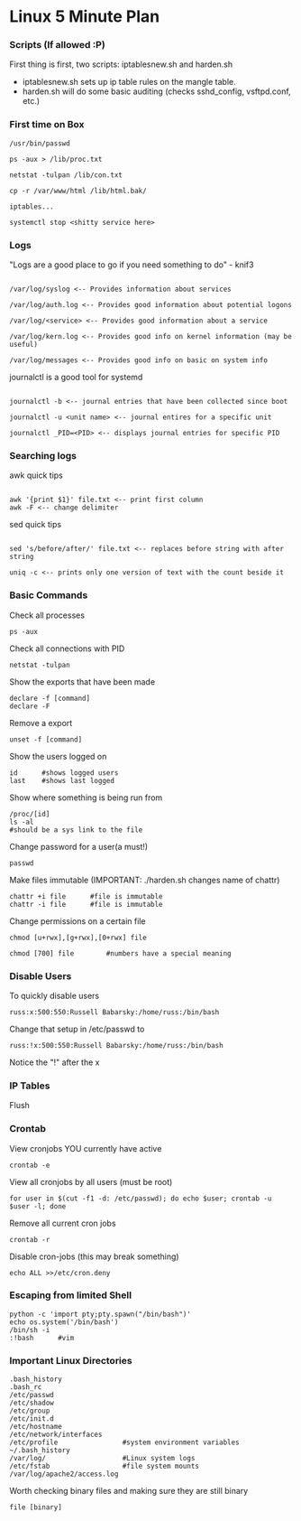 # Linux 5 Minute Plan

### Scripts (If allowed :P)
First thing is first, two scripts: iptablesnew.sh and harden.sh

- iptablesnew.sh sets up ip table rules on the mangle table. 
- harden.sh will do some basic auditing (checks sshd_config, vsftpd.conf, etc.)


### First time on Box

```
/usr/bin/passwd

ps -aux > /lib/proc.txt

netstat -tulpan /lib/con.txt

cp -r /var/www/html /lib/html.bak/

iptables...

systemctl stop <shitty service here>

```

### Logs
"Logs are a good place to go if you need something to do" - knif3

```

/var/log/syslog <-- Provides information about services

/var/log/auth.log <-- Provides good information about potential logons

/var/log/<service> <-- Provides good information about a service

/var/log/kern.log <-- Provides good info on kernel information (may be useful)

/var/log/messages <-- Provides good info on basic on system info

```

journalctl is a good tool for systemd

```

journalctl -b <-- journal entries that have been collected since boot

journalctl -u <unit name> <-- journal entires for a specific unit

journalctl _PID=<PID> <-- displays journal entries for specific PID

```

### Searching logs

awk quick tips
```

awk '{print $1}' file.txt <-- print first column
awk -F <-- change delimiter

```

sed quick tips
```

sed 's/before/after/' file.txt <-- replaces before string with after string 

```

```
uniq -c <-- prints only one version of text with the count beside it
```

### Basic Commands

Check all processes 
``` 
ps -aux 
```
Check all connections with PID
```
netstat -tulpan
```
Show the exports that have been made
```
declare -f [command]
declare -F
```
Remove a export
```
unset -f [command]
```
Show the users logged on
```
id      #shows logged users
last    #shows last logged
```
Show where something is being run from
```
/proc/[id]
ls -al
#should be a sys link to the file
```
Change password for a user(a must!)
```
passwd
```
Make files immutable (IMPORTANT: ./harden.sh changes name of chattr)
```
chattr +i file      #file is immutable 
chattr -i file      #file is immutable
```
Change permissions on a certain file
```
chmod [u+rwx],[g+rwx],[0+rwx] file
```
```
chmod [700] file        #numbers have a special meaning
```


### Disable Users
To quickly disable users
```
russ:x:500:550:Russell Babarsky:/home/russ:/bin/bash
```
Change that setup in /etc/passwd to
```
russ:!x:500:550:Russell Babarsky:/home/russ:/bin/bash
``` 
Notice the "!" after the x


### IP Tables
Flush



### Crontab
View cronjobs YOU currently have active
```
crontab -e
```
View all cronjobs by all users (must be root)
```
for user in $(cut -f1 -d: /etc/passwd); do echo $user; crontab -u $user -l; done
```
Remove all current cron jobs
```
crontab -r
```
Disable cron-jobs (this may break something)
```
echo ALL >>/etc/cron.deny
```


### Escaping from limited Shell
```
python -c 'import pty;pty.spawn("/bin/bash")'
echo os.system('/bin/bash')
/bin/sh -i
:!bash      #vim
```


### Important Linux Directories
```
.bash_history
.bash_rc
/etc/passwd
/etc/shadow
/etc/group
/etc/init.d
/etc/hostname
/etc/network/interfaces
/etc/profile                #system environment variables 
~/.bash_history
/var/log/                   #Linux system logs
/etc/fstab                  #file system mounts
/var/log/apache2/access.log
```

Worth checking binary files and making sure they are still binary
```
file [binary]
```
